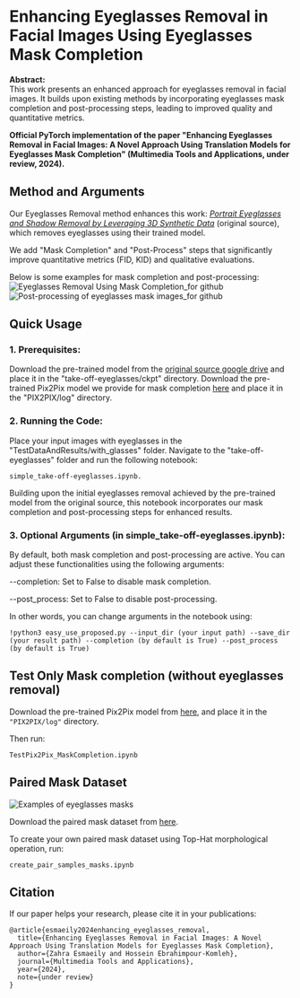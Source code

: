 # Enhancing Eyeglasses Removal in Facial Images Using Eyeglasses Mask Completion

**Abstract:**  
This work presents an enhanced approach for eyeglasses removal in facial images. It builds upon existing methods by incorporating eyeglasses mask completion and post-processing steps, leading to improved quality and quantitative metrics.

**Official PyTorch implementation of the paper "Enhancing Eyeglasses Removal in Facial Images: A Novel Approach Using Translation Models for Eyeglasses Mask Completion" (Multimedia Tools and Applications, under review, 2024).**

## Method and Arguments
Our Eyeglasses Removal method enhances this work: [*Portrait Eyeglasses and Shadow Removal by Leveraging 3D Synthetic Data*](https://github.com/StoryMY/take-off-eyeglasses) (original source), which removes eyeglasses using their trained model. 

We add "Mask Completion" and "Post-Process" steps that significantly improve quantitative metrics (FID, KID) and qualitative evaluations.

Below is some examples for mask completion and post-processing:
![Eyeglasses Removal Using Mask Completion_for github](https://github.com/user-attachments/assets/829eff83-39fb-4591-9619-06246bf42a7d)
![Post-processing of eyeglasses mask images_for github](https://github.com/user-attachments/assets/a738923c-7ff6-462b-aa94-42aebf86f7a3)

## Quick Usage
### 1. Prerequisites:

Download the pre-trained model from the [original source google drive](https://drive.google.com/file/d/1Ea8Swdajz2J5VOkaXIw_-pVJk9EWYrpx/view?usp=sharing) and place it in the "take-off-eyeglasses/ckpt" directory.
Download the pre-trained Pix2Pix model we provide for mask completion [here](https://drive.google.com/file/d/1U-hanxKcG-chfUzxQV3G_Q7IBbNlHga3/view?usp=sharing) and place it in the "PIX2PIX/log" directory.

### 2. Running the Code:

Place your input images with eyeglasses in the "TestDataAndResults/with_glasses" folder. Navigate to the "take-off-eyeglasses" folder and run the following notebook:

	simple_take-off-eyeglasses.ipynb.

Building upon the initial eyeglasses removal achieved by the pre-trained model from the original source, this notebook incorporates our mask completion and post-processing steps for enhanced results.

### 3. Optional Arguments (in simple_take-off-eyeglasses.ipynb):

By default, both mask completion and post-processing are active. You can adjust these functionalities using the following arguments:

--completion: Set to False to disable mask completion.

--post_process: Set to False to disable post-processing.

In other words, you can change arguments in the notebook using:

	!python3 easy_use_proposed.py --input_dir (your input path) --save_dir (your result path) --completion (by default is True) --post_process (by default is True)

## Test Only Mask completion (without eyeglasses removal)
Download the pre-trained Pix2Pix model from [here](https://drive.google.com/file/d/1U-hanxKcG-chfUzxQV3G_Q7IBbNlHga3/view?usp=sharing), and place it in the `"PIX2PIX/log"` directory.
 
Then run:    
 	
	TestPix2Pix_MaskCompletion.ipynb
 
## Paired Mask Dataset
![Examples of eyeglasses masks](https://github.com/user-attachments/assets/c2834dbd-9a7b-40a8-a1a0-6e7e5eef4cd9)

Download the paired mask dataset from [here](https://drive.google.com/drive/folders/1s3Vp-bpsMvo7DoY8f_yze_YBgMjeIZQI?usp=sharing).

To create your own paired mask dataset using Top-Hat morphological operation, run:   

	create_pair_samples_masks.ipynb

## Citation

If our paper helps your research, please cite it in your publications:

	@article{esmaeily2024enhancing_eyeglasses_removal,
	  title={Enhancing Eyeglasses Removal in Facial Images: A Novel Approach Using Translation Models for Eyeglasses Mask Completion},
	  author={Zahra Esmaeily and Hossein Ebrahimpour-Komleh},
	  journal={Multimedia Tools and Applications},
	  year={2024},
	  note={under review}
	}


